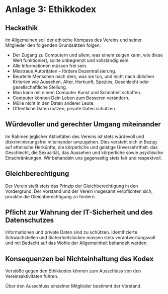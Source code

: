 # Anlage 3: Ethikkodex

## Hackethik

Im Allgemeinen soll der ethische Kompass des Vereins und seiner Mitglieder den folgenden Grundsätzen folgen:
- Der Zugang zu Computern und allem, was einem zeigen kann, wie diese Welt funktioniert, sollte unbegrenzt und vollständig sein.
- Alle Informationen müssen frei sein.
- Misstraue Autoritäten – fördere Dezentralisierung.
- Beurteile Menschen nach dem, was sie tun, und nicht nach üblichen Kriterien wie Aussehen, Alter, Herkunft, Spezies, Geschlecht oder gesellschaftliche Stellung.
- Man kann mit einem Computer Kunst und Schönheit schaffen.
- Computer können Dein Leben zum Besseren verändern.
- Mülle nicht in den Daten anderer Leute.
- Öffentliche Daten nützen, private Daten schützen.


## Würdevoller und gerechter Umgang miteinander

Im Rahmen jeglicher Aktivitäten des Vereins ist stets würdevoll und diskriminierungsfrei miteinander umzugehen. Dies versteht sich in Bezug auf ethnische Herkünfte, die körperliche und geistige Unversehrtheit, das Geschlecht, die Sexualität, das Aussehen und körperliche sowie psychische Einschränkungen. Wir behandeln uns gegenseitig stets fair und respektvoll.

## Gleichberechtigung

Der Verein stellt stets das Prinzip der Gleichberechtigung in den Vordergrund. Der Vorstand und der Verein insgesamt verpflichten sich, proaktiv die Gleichberechtigung zu fördern.

## Pflicht zur Wahrung der IT-Sicherheit und des Datenschutzes

Informationen und private Daten sind zu schützen. Identifizierte Schwachstellen und Sicherheitslücken müssen stets verantwortungsvoll und mit Bedacht auf das Wohle der Allgemeinheit behandelt werden.

## Konsequenzen bei Nichteinhaltung des Kodex

Verstöße gegen den Ethikkodex können zum Ausschluss von den Vereinsaktivitäten führen.

Über den Ausschluss einzelner Mitglieder bestimmt der Vorstand.
